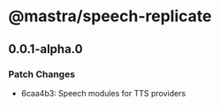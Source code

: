# @mastra/speech-replicate

## 0.0.1-alpha.0

### Patch Changes

- 6caa4b3: Speech modules for TTS providers

